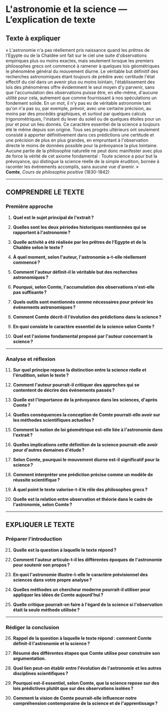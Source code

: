 # L'astronomie et la science — L’explication de texte

## Texte à expliquer
« L'astronomie n'a pas réellement pris naissance quand les prêtres de l'Egypte ou de la Chaldée ont fait sur le ciel une suite d'observations empiriques plus ou moins exactes, mais seulement lorsque les premiers philosophes grecs ont commencé à ramener à quelques lois géométriques le phénomène général du mouvement diurne. Le véritable but définitif des recherches astronomiques étant toujours de prédire avec certitude l'état effectif du ciel dans un avenir plus ou moins lointain, l'établissement des lois des phénomènes offre évidemment le seul moyen d'y parvenir, sans que l'accumulation des observations puisse être, en elle-même, d'aucune utilité pour cela, autrement que comme fournissant à nos spéculations un fondement solide. En un mot, il n'y pas eu de véritable astronomie tant qu'on n'a pas su, par exemple, prévoir, avec une certaine précision, au moins par des procédés graphiques, et surtout par quelques calculs trigonométriques, l'instant du lever du soleil ou de quelques étoiles pour un jour et pour un lieu donnés. Ce caractère essentiel de la science a toujours été le même depuis son origine. Tous ses progrès ultérieurs ont seulement consisté à apporter définitivement dans ces prédictions une certitude et une précision de plus en plus grandes, en empruntant à l'observation directe le moins de données possible pour la prévoyance la plus lointaine. Aucune partie de la philosophie naturelle ne peut donc manifester avec plus de force la vérité de cet axiome fondamental : Toute science a pour but la prévoyance, qui distingue la science réelle de la simple érudition, bornée à raconter les événements accomplis, sans aucune vue d'avenir. »<br/><b>Comte</b>, <i>Cours de philosophie positive</i> (1830-1842)

---

## COMPRENDRE LE TEXTE

### Première approche

1. **Quel est le sujet principal de l'extrait ?**

2. **Quelles sont les deux périodes historiques mentionnées qui se rapportent à l'astronomie ?**

3. **Quelle activité a été réalisée par les prêtres de l'Egypte et de la Chaldée selon le texte ?**

4. **À quel moment, selon l'auteur, l'astronomie a-t-elle réellement commencé ?**

5. **Comment l'auteur définit-il le véritable but des recherches astronomiques ?**

6. **Pourquoi, selon Comte, l'accumulation des observations n'est-elle pas suffisante ?**

7. **Quels outils sont mentionnés comme nécessaires pour prévoir les événements astronomiques ?**

8. **Comment Comte décrit-il l'évolution des prédictions dans la science ?**

9. **En quoi consiste le caractère essentiel de la science selon Comte ?**

10. **Quel est l'axiome fondamental proposé par l'auteur concernant la science ?**

---

### Analyse et réflexion

11. **Sur quel principe repose la distinction entre la science réelle et l'érudition, selon le texte ?**

12. **Comment l'auteur pourrait-il critiquer des approches qui se contentent de décrire des événements passés ?**

13. **Quelle est l'importance de la prévoyance dans les sciences, d'après Comte ?**

14. **Quelles conséquences la conception de Comte pourrait-elle avoir sur les méthodes scientifiques actuelles ?**

15. **Comment la notion de loi géométrique est-elle liée à l'astronomie dans l'extrait ?**

16. **Quelles implications cette définition de la science pourrait-elle avoir pour d'autres domaines d'étude ?**

17. **Selon Comte, pourquoi le mouvement diurne est-il significatif pour la science ?**

18. **Comment interpréter une prédiction précise comme un modèle de réussite scientifique ?**

19. **À quel point le texte valorise-t-il le rôle des philosophes grecs ?**

20. **Quelle est la relation entre observation et théorie dans le cadre de l'astronomie, selon Comte ?**

---

## EXPLIQUER LE TEXTE

### Préparer l’introduction

21. **Quelle est la question à laquelle le texte répond ?**

22. **Comment l'auteur articule-t-il les différentes époques de l'astronomie pour soutenir son propos ?**

23. **En quoi l'astronomie illustre-t-elle le caractère prévisionnel des sciences dans votre propre analyse ?**

24. **Quelles méthodes un chercheur moderne pourrait-il utiliser pour appliquer les idées de Comte aujourd'hui ?**

25. **Quelle critique pourrait-on faire à l'égard de la science si l'observation était la seule méthode utilisée ?**

---

### Rédiger la conclusion

26. **Rappel de la question à laquelle le texte répond : comment Comte définit-il l'astronomie et la science ?**

27. **Résumé des différentes étapes que Comte utilise pour construire son argumentation.**

28. **Quel lien peut-on établir entre l'évolution de l'astronomie et les autres disciplines scientifiques ?**

29. **Pourquoi est-il essentiel, selon Comte, que la science repose sur des lois prédictives plutôt que sur des observations isolées ?**

30. **Comment la vision de Comte pourrait-elle influencer notre compréhension contemporaine de la science et de l'apprentissage ?**